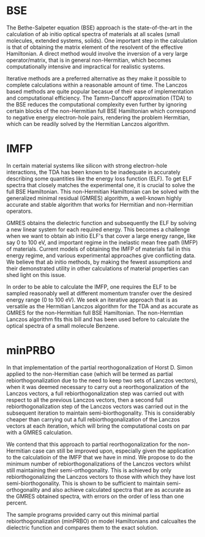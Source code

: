 # BSE
The Bethe-Salpeter equation (BSE) approach is the state-of-the-art in the calculation of ab initio optical spectra of materials at all scales (small molecules, extended systems, solids). One important step in the calculation is that of obtaining the matrix element of the resolvent of the effective Hamiltonian. A direct method would involve the inversion of a very large operator/matrix, that is in general non-Hermitian, which becomes computationally intensive and impractical for realistic systems.

Iterative methods are a preferred alternative as they make it possible to complete calculations within a reasonable amount of time. The Lanczos based methods are quite popular becasue of their ease of implementation and computational efficiency. The Tamm-Dancoff approximation (TDA) to the BSE reduces the computational complexity even further by ignoring certain blocks of the non-Hermitian full BSE Hamiltonian which correspond to negative energy electron-hole pairs, rendering the problem Hermitian, which can be readily solved by the Hermitian Lanczos algorithm.

# IMFP
In certain material systems like silicon with strong electron-hole interactions, the TDA has been known to be inadequate in accurately describing some quantities like the energy loss function (ELF). To get ELF spectra that closely matches the experimental one, it is crucial to solve the full BSE Hamiltonian. This non-Hermitian Hamiltonian can be solved with the generalized minimal residual (GMRES) algorithm, a well-known highly accurate and stable algorithm that works for Hermitian and non-Hermitian operators. 

GMRES obtains the dielectric function and subsequently the ELF by solving a new linear system for each required energy. This becomes a challenge when we want to obtain ab initio ELF's that cover a large energy range, like say 0 to 100 eV, and important regime in the inelastic mean free path (IMFP) of materials. Current models of obtaining the IMFP of materials fail in this energy regime, and various experimental approaches give conflicting data. We believe that ab initio methods, by making the fewest assumptions and their demonstrated utility in other calculations of material properties can shed light on this issue.

In order to be able to calculate the IMFP, one requires the ELF to be sampled reasonably well at different momentum transfer over the desired energy range (0 to 100 eV). We seek an iterative approach that is as versatile as the Hermitian Lanczos algorithm for the TDA and as accurate as GMRES for the non-Hermitian full BSE Hamiltonian. The non-Hermtian Lanczos algorithm fits this bill and has been used before to calculate the optical spectra of a small molecule Benzene.

# minPRBO
In that implementation of the partial reorthogonalization of Horst D. Simon applied to the non-Hermitian case (which will be termed as partial rebiorthogonalization due to the need to keep two sets of Lanczos vectors), when it was deemed necessary to carry out a reorthogonalization of the Lanczos vectors, a full rebiorthogonalization step was carried out with respect to all the previous Lanczos vectors, then a second full rebiorthogonalization step of the Lanczos vectors was carried out in the subsequent iteration to maintain semi-biorthogonality. This is considerably cheaper than carrying out a full rebiorthogonalization of the Lanczos vectors at each iteration, which will bring the computational costs on par with a GMRES calculation.

We contend that this approach to partial reorthogonalization for the non-Hermitian case can still be improved upon, especially given the application to the calculatioin of the IMFP that we have in mind.
We propose to do the minimum number of rebiorthogonalizations of the Lanczos vectors whilst still maintaining their semi-orthogonality. This is achieved by only rebiorthogonalizing the Lanczos vectors to those with which they have lost semi-biorthogonality. This is shown to be sufficient to maintain semi-orthogonality and also achieve calculated spectra that are as accurate as the GMRES obtained spectra, with errors on the order of less than one percent.

The sample programs provided carry out this minimal partial rebiorthogonalization (minPRBO) on model Hamiltonians and calcualtes the dielectric function and compares them to the exact solution.
